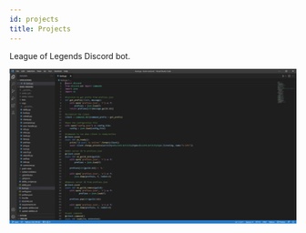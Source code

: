 ```yaml
---
id: projects
title: Projects
---
```


League of Legends Discord bot.

![Add alternate text for image](./assets/Capture.PNG)
